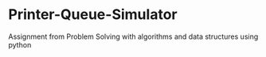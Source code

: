 # Printer-Queue-Simulator

Assignment from Problem Solving with algorithms and data structures using python 
